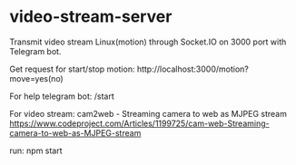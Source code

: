 # video-stream-server
Transmit video stream Linux(motion) through Socket.IO on 3000 port with Telegram bot.

Get request for start/stop motion: http://localhost:3000/motion?move=yes(no)

For help telegram bot: /start

For video stream: cam2web - Streaming camera to web as MJPEG stream
https://www.codeproject.com/Articles/1199725/cam-web-Streaming-camera-to-web-as-MJPEG-stream

run: npm start